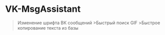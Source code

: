 # VK-MsgAssistant
>Изменение шрифта ВК сообщений >Быстрый поиск GIF >Быстрое копирование текста из базы
